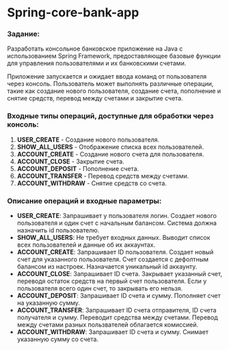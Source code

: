 # Spring-core-bank-app

### Задание:
Разработать консольное банковское приложение на Java с использованием Spring Framework, предоставляющее базовые функции для управления пользователями и их банковскими счетами.

Приложение запускается и ожидает ввода команд от пользователя через консоль. Пользователь может выполнять различные операции, такие как создание нового пользователя, создание счета, пополнение и снятие средств, перевод между счетами и закрытие счета.

### Входные типы операций, доступные для обработки через консоль:
1. **USER_CREATE** - Создание нового пользователя.
2. **SHOW_ALL_USERS** - Отображение списка всех пользователей.
3. **ACCOUNT_CREATE** - Создание нового счета для пользователя.
4. **ACCOUNT_CLOSE** - Закрытие счета.
5. **ACCOUNT_DEPOSIT** - Пополнение счета.
6. **ACCOUNT_TRANSFER** - Перевод средств между счетами.
7. **ACCOUNT_WITHDRAW** - Снятие средств со счета.

### Описание операций и входные параметры:

- **USER_CREATE**: Запрашивает у пользователя логин. Создает нового пользователя и один счет с начальным балансом. Система должна назначить id пользователю.
- **SHOW_ALL_USERS**: Не требует входных данных. Выводит список всех пользователей и данные об их аккаунтах.
- **ACCOUNT_CREATE**: Запрашивает ID пользователя. Создает новый счет для указанного пользователя. Счет создается с дефолтным балансом из настроек. Назначается уникальный id аккаунту.
- **ACCOUNT_CLOSE**: Запрашивает ID счета. Закрывает указанный счет, переводя остаток средств на первый счет пользователя. Если у пользователя всего один счет, то закрывать его нельзя.
- **ACCOUNT_DEPOSIT**: Запрашивает ID счета и сумму. Пополняет счет на указанную сумму.
- **ACCOUNT_TRANSFER**: Запрашивает ID счета отправителя, ID счета получателя и сумму. Переводит средства между счетами. Перевод между счетами разных пользвателей облагается комиссией.
- **ACCOUNT_WITHDRAW**: Запрашивает ID счета и сумму. Снимает указанную сумму со счета.

